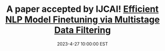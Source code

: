 ---
title: >-
    A paper accepted by IJCAI! <a href="https://www.ijcai.org/proceedings/2023/0455.pdf">Efficient NLP Model Finetuning via Multistage Data Filtering <i class="fas fa-angle-double-right"></i></a>
date: 2023-4-27 10:00:00 EST
---